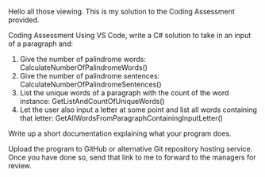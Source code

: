 Hello all those viewing. This is my solution to the Coding Assessment provided.

Coding Assessment
Using VS Code, write a C# solution to take in an input of a paragraph and:
1) Give the number of palindrome words: CalculateNumberOfPalindromeWords()
2) Give the number of palindrome sentences: CalculateNumberOfPalindromeSentences()
3) List the unique words of a paragraph with the count of the word instance: GetListAndCountOfUniqueWords()
4) Let the user also input a letter at some point and list all words containing that letter: GetAllWordsFromParagraphContainingInputLetter()

Write up a short documentation explaining what your program does.

Upload the program to GitHub or alternative Git repository hosting service. Once you have done so, send that link to me to forward to the managers for review. 
